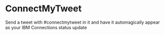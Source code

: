 ConnectMyTweet
==============

Send a tweet with #connectmytweet in it and have it automagically appear as your IBM Connections status update 
